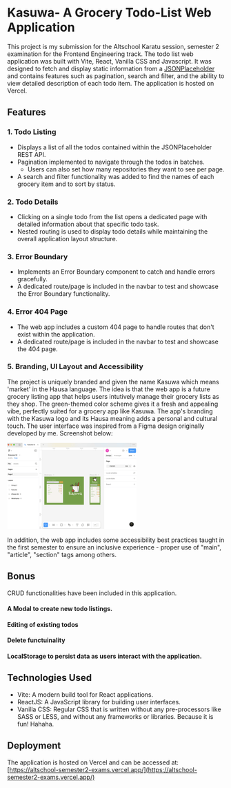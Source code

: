 # Kasuwa- A Grocery Todo-List Web Application

This project is my submission for the Altschool Karatu session, semester 2 examination for the Frontend Engineering track. The todo list web application was built with Vite, React, Vanilla CSS and Javascript. It was designed to fetch and display static information from a [JSONPlaceholder](https://jsonplaceholder.typicode.com/todos) and contains features such as pagination, search and filter, and the ability to view detailed description of each todo item. The application is hosted on Vercel.

## Features

### 1. Todo Listing
* Displays a list of all the todos contained within the JSONPlaceholder REST API.
* Pagination implemented to navigate through the todos in batches.
    * Users can also set how many repositories they want to see per page. 
* A search and filter functionality was added to find the names of each grocery item and to sort by status.

### 2. Todo Details
* Clicking on a single todo from the list opens a dedicated page with detailed information about that specific todo task.
* Nested routing is used to display todo details while maintaining the overall application layout structure.

### 3. Error Boundary
* Implements an Error Boundary component to catch and handle errors gracefully.
* A dedicated route/page is included in the navbar to test and showcase the Error Boundary functionality.

### 4. Error 404 Page
* The web app includes a custom 404 page to handle routes that don't exist within the application.
* A dedicated route/page is included in the navbar to test and showcase the 404 page.

### 5. Branding, UI Layout and Accessibility
The project is uniquely branded and given the name Kasuwa which means 'market' in the Hausa language. The idea is that the web app is a future grocery listing app that helps users intutively manage their grocery lists as they shop. The green-themed color scheme gives it a fresh and appealing vibe, perfectly suited for a grocery app like Kasuwa. The app's branding with the Kasuwa logo and its Hausa meaning adds a personal and cultural touch. The user interface was inspired from a Figma design originally developed by me. Screenshot below:

![Figma Design](./src/assets/figma-design-copy.png)

In addition, the web app includes some accessibility best practices taught in the first semester to ensure an inclusive experience - proper use of "main", "article", "section" tags among others.


## Bonus

CRUD functionalities have been included in this application.

#### A Modal to create new todo listings.

#### Editing of existing todos

#### Delete functuinality

#### LocalStorage to persist data as users interact with the application.


## Technologies Used 

* Vite: A modern build tool for React applications.
* ReactJS: A JavaScript library for building user interfaces.
* Vanilla CSS: Regular CSS that is written without any pre-processors like SASS or LESS, and without any frameworks or libraries. Because it is fun! Hahaha.

## Deployment

The application is hosted on Vercel and can be accessed at: [https://altschool-semester2-exams.vercel.app/](https://altschool-semester2-exams.vercel.app/)
